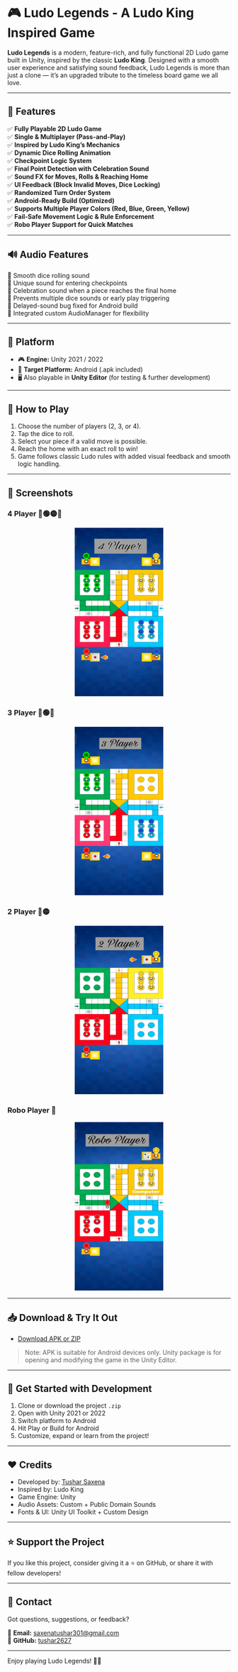 # 🎮 Ludo Legends - A Ludo King Inspired Game

**Ludo Legends** is a modern, feature-rich, and fully functional 2D Ludo game built in Unity, inspired by the classic **Ludo King**. Designed with a smooth user experience and satisfying sound feedback, Ludo Legends is more than just a clone — it’s an upgraded tribute to the timeless board game we all love.

---

## 🧩 Features

✅ **Fully Playable 2D Ludo Game**  
✅ **Single & Multiplayer (Pass-and-Play)**  
✅ **Inspired by Ludo King’s Mechanics**  
✅ **Dynamic Dice Rolling Animation**  
✅ **Checkpoint Logic System**  
✅ **Final Point Detection with Celebration Sound**  
✅ **Sound FX for Moves, Rolls & Reaching Home**  
✅ **UI Feedback (Block Invalid Moves, Dice Locking)**  
✅ **Randomized Turn Order System**  
✅ **Android-Ready Build (Optimized)**  
✅ **Supports Multiple Player Colors (Red, Blue, Green, Yellow)**  
✅ **Fail-Safe Movement Logic & Rule Enforcement**  
✅ **Robo Player Support for Quick Matches**

---

## 🔊 Audio Features

🎵 Smooth dice rolling sound  
🎵 Unique sound for entering checkpoints  
🎵 Celebration sound when a piece reaches the final home  
🎵 Prevents multiple dice sounds or early play triggering  
🎵 Delayed-sound bug fixed for Android build  
🎵 Integrated custom AudioManager for flexibility

---

## 📱 Platform

- 🎮 **Engine:** Unity 2021 / 2022  
- 📲 **Target Platform:** Android (.apk included)  
- 🖥️ Also playable in **Unity Editor** (for testing & further development)

---

## 🧠 How to Play

1. Choose the number of players (2, 3, or 4).
2. Tap the dice to roll.
3. Select your piece if a valid move is possible.
4. Reach the home with an exact roll to win!
5. Game follows classic Ludo rules with added visual feedback and smooth logic handling.

---

## 📸 Screenshots

### 4 Player 🔴🟢🟡🔵 

<p align="center">
  <img src="https://github.com/tushar2627/LudoLegends/blob/757a0ab1d7db9fa0af52bb1e5097a366d970284f/4%20Player.jpg" alt="Ludo Legends 4 Player" width="200" height="380" />
</p>


### 3 Player 🔴🟢🔵 

<p align="center">
  <img src="https://github.com/tushar2627/LudoLegends/blob/b5c8da2c5b45ec2ee253b9a1e6791c883111dac7/3%20Player.jpg" alt="Ludo Legends 3 Player" width="200" height="380" />
</p>


### 2 Player 🔴🟡 

<p align="center">
  <img src="https://github.com/tushar2627/LudoLegends/blob/b5c8da2c5b45ec2ee253b9a1e6791c883111dac7/2%20Player.jpg" alt="Ludo Legends 2 Player" width="200" height="380" />
</p>


### Robo Player 🤖 

<p align="center">
  <img src="https://github.com/tushar2627/LudoLegends/blob/b5c8da2c5b45ec2ee253b9a1e6791c883111dac7/Robo%20Player.jpg" alt="Ludo Legends Robo Player" width="200" height="380" />
</p>

---

## 📥 Download & Try It Out

- [Download APK or ZIP]([https://github.com/tushar2627/Super-Mario/releases/tag/v1.0](https://github.com/tushar2627/LudoLegends/releases/tag/LudoLegends(v1.0)))
> Note: APK is suitable for Android devices only. Unity package is for opening and modifying the game in the Unity Editor.

---

## 🚀 Get Started with Development

1. Clone or download the project `.zip`
2. Open with Unity 2021 or 2022
3. Switch platform to Android
4. Hit Play or Build for Android
5. Customize, expand or learn from the project!

---

## ❤️ Credits

- Developed by: [Tushar Saxena](https://github.com/tushar2627)  
- Inspired by: Ludo King  
- Game Engine: Unity  
- Audio Assets: Custom + Public Domain Sounds  
- Fonts & UI: Unity UI Toolkit + Custom Design

---

## ⭐ Support the Project

If you like this project, consider giving it a ⭐ on GitHub, or share it with fellow developers!

---

## 📧 Contact

Got questions, suggestions, or feedback?

📩 **Email:** saxenatushar301@gmail.com  
🐙 **GitHub:** [tushar2627](https://github.com/tushar2627)

---

Enjoy playing Ludo Legends! 🎲🔥  

